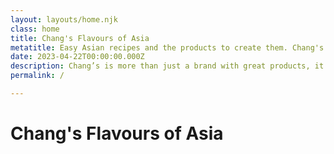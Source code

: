 ```yaml
---
layout: layouts/home.njk
class: home
title: Chang's Flavours of Asia
metatitle: Easy Asian recipes and the products to create them. Chang's Flavours of Asia. 
date: 2023-04-22T00:00:00.000Z
description: Chang’s is more than just a brand with great products, it’s a lifelong passion to share our love for food and Asian cooking with Australians.
permalink: /

---
```

# Chang's Flavours of Asia



